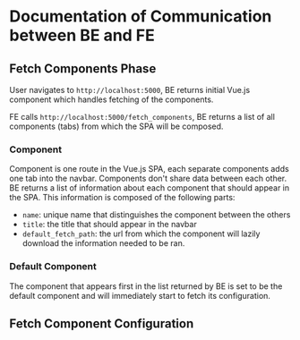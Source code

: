# Documentation of Communication between BE and FE

## Fetch Components Phase

User navigates to `http://localhost:5000`, BE returns initial Vue.js component which handles fetching of the components.

FE calls `http://localhost:5000/fetch_components`, BE returns a list of all components (tabs) from which the SPA will be composed.

### Component

Component is one route in the Vue.js SPA, each separate components adds one tab into the navbar. Components don't share data between each other. BE returns a list of information about each component that should appear in the SPA. This information is composed of the following parts:

- `name`: unique name that distinguishes the component between the others
- `title`: the title that should appear in the navbar
- `default_fetch_path`: the url from which the component will lazily download the information needed to be ran.

### Default Component

The component that appears first in the list returned by BE is set to be the default component and will immediately start to fetch its configuration.

## Fetch Component Configuration
